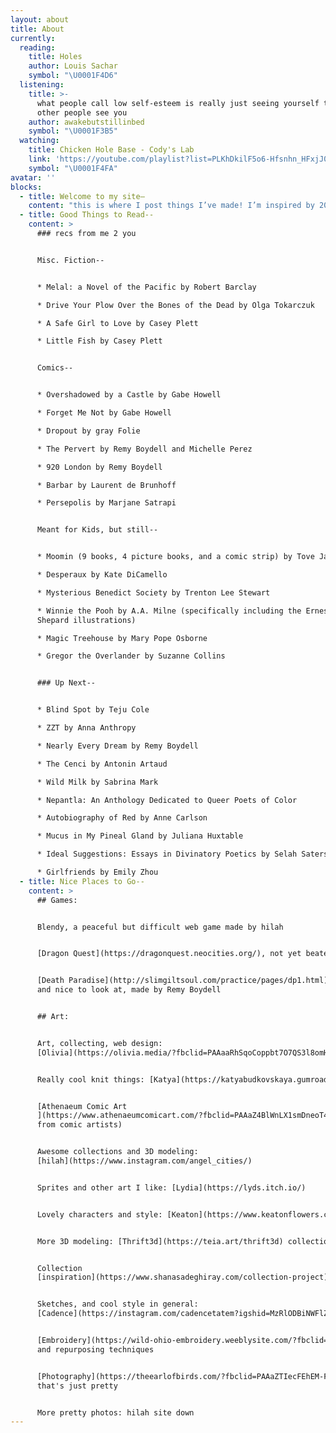 ```yaml
---
layout: about
title: About
currently:
  reading:
    title: Holes
    author: Louis Sachar
    symbol: "\U0001F4D6"
  listening:
    title: >-
      what people call low self-esteem is really just seeing yourself the way
      other people see you
    author: awakebutstillinbed
    symbol: "\U0001F3B5"
  watching:
    title: Chicken Hole Base - Cody's Lab
    link: 'https://youtube.com/playlist?list=PLKhDkilF5o6-Hfsnhn_HFxjJ0jz45D3oE'
    symbol: "\U0001F4FA"
avatar: ''
blocks:
  - title: Welcome to my site–
    content: "this is where I post things I’ve made! I’m inspired by 2000s web and tech \U0001F469‍\U0001F4BB fantasy worldbuilding \U0001F3F0 and children’s book illustrations \U0001F9F8(at the moment). Maybe one day I’ll figure out a consistent style but for now enjoy my many collections.\n\n❤️ chloe.\n"
  - title: Good Things to Read--
    content: >
      ### recs from me 2 you


      Misc. Fiction--


      * Melal: a Novel of the Pacific by Robert Barclay

      * Drive Your Plow Over the Bones of the Dead by Olga Tokarczuk

      * A Safe Girl to Love by Casey Plett

      * Little Fish by Casey Plett


      Comics--


      * Overshadowed by a Castle by Gabe Howell

      * Forget Me Not by Gabe Howell

      * Dropout by gray Folie

      * The Pervert by Remy Boydell and Michelle Perez

      * 920 London by Remy Boydell

      * Barbar by Laurent de Brunhoff

      * Persepolis by Marjane Satrapi


      Meant for Kids, but still--


      * Moomin (9 books, 4 picture books, and a comic strip) by Tove Jansson

      * Desperaux by Kate DiCamello

      * Mysterious Benedict Society by Trenton Lee Stewart

      * Winnie the Pooh by A.A. Milne (specifically including the Ernest H.
      Shepard illustrations)

      * Magic Treehouse by Mary Pope Osborne

      * Gregor the Overlander by Suzanne Collins


      ### Up Next--


      * Blind Spot by Teju Cole

      * ZZT by Anna Anthropy

      * Nearly Every Dream by Remy Boydell

      * The Cenci by Antonin Artaud

      * Wild Milk by Sabrina Mark

      * Nepantla: An Anthology Dedicated to Queer Poets of Color

      * Autobiography of Red by Anne Carlson

      * Mucus in My Pineal Gland by Juliana Huxtable

      * Ideal Suggestions: Essays in Divinatory Poetics by Selah Saterstrom

      * Girlfriends by Emily Zhou
  - title: Nice Places to Go--
    content: >
      ## Games:


      Blendy, a peaceful but difficult web game made by hilah


      [Dragon Quest](https://dragonquest.neocities.org/), not yet beaten


      [Death Paradise](http://slimgiltsoul.com/practice/pages/dp1.html), calm
      and nice to look at, made by Remy Boydell


      ## Art:


      Art, collecting, web design:
      [Olivia](https://olivia.media/?fbclid=PAAaaRhSqoCoppbt7O7QS3l8omH_KbR4aDnl6jTp72PQvsnxHocSDMtdw7mRM)


      Really cool knit things: [Katya](https://katyabudkovskaya.gumroad.com/)


      [Athenaeum Comic Art
      ](https://www.athenaeumcomicart.com/?fbclid=PAAaZ4BlWnLX1smDneoT4xDV4boJTHsk7p2kW_37uhA1-DdnXuAAq9PZgfkSs)(originals
      from comic artists)


      Awesome collections and 3D modeling:
      [hilah](https://www.instagram.com/angel_cities/)


      Sprites and other art I like: [Lydia](https://lyds.itch.io/)


      Lovely characters and style: [Keaton](https://www.keatonflowers.com/)


      More 3D modeling: [Thrift3d](https://teia.art/thrift3d) collection


      Collection
      [inspiration](https://www.shanasadeghiray.com/collection-project)


      Sketches, and cool style in general:
      [Cadence](https://instagram.com/cadencetatem?igshid=MzRlODBiNWFlZA==)


      [Embroidery](https://wild-ohio-embroidery.weeblysite.com/?fbclid=PAAaZ4M6NQMhYor-lkwNmywvnaBN2-UQpeqfrF1cuzgj4bleEPfy2OQ35Vsvs)
      and repurposing techniques 


      [Photography](https://theearlofbirds.com/?fbclid=PAAaZTIecFEhEM-FSo7Bpm38OAO57GWdNzQ2GokouQSu1HELIeu4xEYtzQ8nk)
      that's just pretty


      More pretty photos: hilah site down
---
```



















